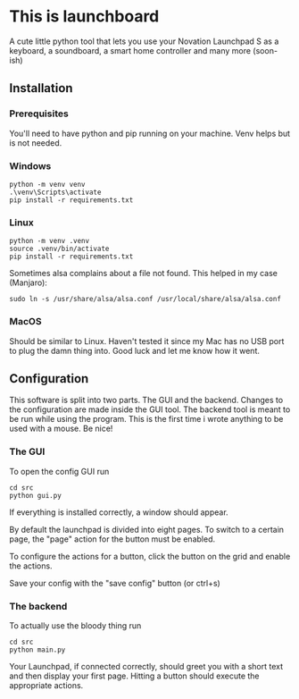 # This is launchboard
A cute little python tool that lets you use your Novation Launchpad S as a keyboard, a soundboard, a smart home controller and many more (soon-ish)

## Installation

### Prerequisites
You'll need to have python and pip running on your machine. Venv helps but is not needed.

### Windows
```
python -m venv venv
.\venv\Scripts\activate
pip install -r requirements.txt
```
### Linux
```
python -m venv .venv
source .venv/bin/activate
pip install -r requirements.txt
```
Sometimes alsa complains about a file not found. This helped in my case (Manjaro):
```
sudo ln -s /usr/share/alsa/alsa.conf /usr/local/share/alsa/alsa.conf
```
### MacOS
Should be similar to Linux. Haven't tested it since my Mac has no USB port to plug the damn thing into. Good luck and let me know how it went.

## Configuration
This software is split into two parts. The GUI and the backend. Changes to the configuration are made inside the GUI tool. The backend tool is meant to be run while using the program. This is the first time i wrote anything to be used with a mouse. Be nice!

### The GUI
To open the config GUI run
```
cd src
python gui.py
```
If everything is installed correctly, a window should appear.

By default the launchpad is divided into eight pages. To switch to a certain page, the "page" action for the button must be enabled.

To configure the actions for a button, click the button on the grid and enable the actions.

Save your config with the "save config" button (or ctrl+s)

### The backend
To actually use the bloody thing run
```
cd src
python main.py
```
Your Launchpad, if connected correctly, should greet you with a short text and then display your first page. Hitting a button should execute the appropriate actions.

